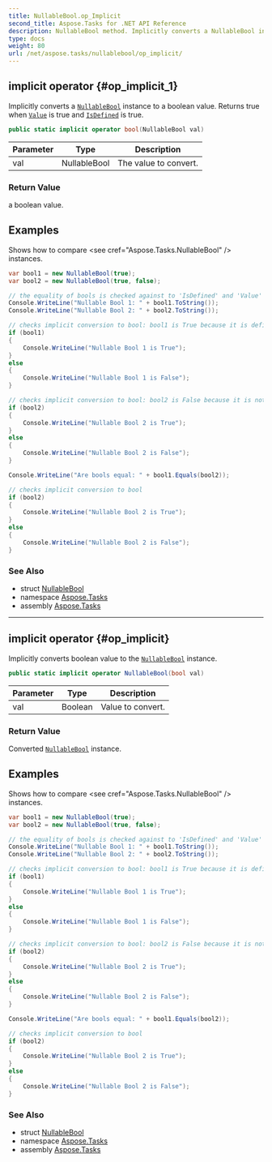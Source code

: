 ```yaml
---
title: NullableBool.op_Implicit
second_title: Aspose.Tasks for .NET API Reference
description: NullableBool method. Implicitly converts a NullableBool instance to a boolean value. Returns true when Value is true and IsDefined is true
type: docs
weight: 80
url: /net/aspose.tasks/nullablebool/op_implicit/
---
```

## implicit operator {#op_implicit_1}

Implicitly converts a [`NullableBool`](../) instance to a boolean value. Returns true when [`Value`](../value/) is true and [`IsDefined`](../isdefined/) is true.

```csharp
public static implicit operator bool(NullableBool val)
```

| Parameter | Type | Description |
| --- | --- | --- |
| val | NullableBool | The value to convert. |

### Return Value

a boolean value.

## Examples

Shows how to compare &lt;see cref="Aspose.Tasks.NullableBool" /&gt; instances.

```csharp
var bool1 = new NullableBool(true);
var bool2 = new NullableBool(true, false);

// the equality of bools is checked against to 'IsDefined' and 'Value' properties.
Console.WriteLine("Nullable Bool 1: " + bool1.ToString());
Console.WriteLine("Nullable Bool 2: " + bool2.ToString());

// checks implicit conversion to bool: bool1 is True because it is defined and Value is set to True.
if (bool1)
{
    Console.WriteLine("Nullable Bool 1 is True");
}
else
{
    Console.WriteLine("Nullable Bool 1 is False");
}

// checks implicit conversion to bool: bool2 is False because it is not defined.
if (bool2)
{
    Console.WriteLine("Nullable Bool 2 is True");
}
else
{
    Console.WriteLine("Nullable Bool 2 is False");
}

Console.WriteLine("Are bools equal: " + bool1.Equals(bool2));

// checks implicit conversion to bool
if (bool2)
{
    Console.WriteLine("Nullable Bool 2 is True");
}
else
{
    Console.WriteLine("Nullable Bool 2 is False");
}
```

### See Also

* struct [NullableBool](../)
* namespace [Aspose.Tasks](../../nullablebool/)
* assembly [Aspose.Tasks](../../../)

---

## implicit operator {#op_implicit}

Implicitly converts boolean value to the [`NullableBool`](../) instance.

```csharp
public static implicit operator NullableBool(bool val)
```

| Parameter | Type | Description |
| --- | --- | --- |
| val | Boolean | Value to convert. |

### Return Value

Converted [`NullableBool`](../) instance.

## Examples

Shows how to compare &lt;see cref="Aspose.Tasks.NullableBool" /&gt; instances.

```csharp
var bool1 = new NullableBool(true);
var bool2 = new NullableBool(true, false);

// the equality of bools is checked against to 'IsDefined' and 'Value' properties.
Console.WriteLine("Nullable Bool 1: " + bool1.ToString());
Console.WriteLine("Nullable Bool 2: " + bool2.ToString());

// checks implicit conversion to bool: bool1 is True because it is defined and Value is set to True.
if (bool1)
{
    Console.WriteLine("Nullable Bool 1 is True");
}
else
{
    Console.WriteLine("Nullable Bool 1 is False");
}

// checks implicit conversion to bool: bool2 is False because it is not defined.
if (bool2)
{
    Console.WriteLine("Nullable Bool 2 is True");
}
else
{
    Console.WriteLine("Nullable Bool 2 is False");
}

Console.WriteLine("Are bools equal: " + bool1.Equals(bool2));

// checks implicit conversion to bool
if (bool2)
{
    Console.WriteLine("Nullable Bool 2 is True");
}
else
{
    Console.WriteLine("Nullable Bool 2 is False");
}
```

### See Also

* struct [NullableBool](../)
* namespace [Aspose.Tasks](../../nullablebool/)
* assembly [Aspose.Tasks](../../../)


